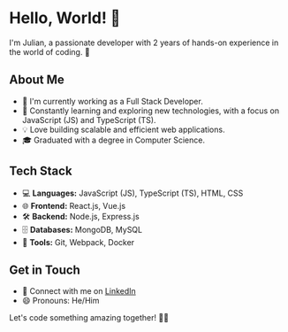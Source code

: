 # Hello, World! 👋

I'm Julian, a passionate developer with 2 years of hands-on experience in the world of coding. 🚀

## About Me

- 🔭 I'm currently working as a Full Stack Developer.
- 🌱 Constantly learning and exploring new technologies, with a focus on JavaScript (JS) and TypeScript (TS).
- 💡 Love building scalable and efficient web applications.
- 🎓 Graduated with a degree in Computer Science.

## Tech Stack

- 💻 **Languages:** JavaScript (JS), TypeScript (TS), HTML, CSS
- 🌐 **Frontend:** React.js, Vue.js
- 🛠️ **Backend:** Node.js, Express.js
- 🗄️ **Databases:** MongoDB, MySQL
- 🔧 **Tools:** Git, Webpack, Docker

## Get in Touch

- 📱 Connect with me on [LinkedIn](https://www.linkedin.com/in/julian-leach-1693b62b0/)
- 😄 Pronouns: He/Him

Let's code something amazing together! 🌈✨
